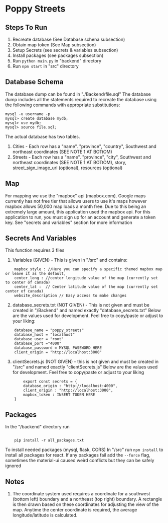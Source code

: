 # Poppy Streets

## Steps To Run
1. Recreate database (See Database schena subsection)
2. Obtain map token (See Map subsection)
3. Setup Secrets (see secrets & variables subsection)
4. Install packages (see packages subsection)
5. Run ```python main.py``` in "backend" directory
6. Run ```npm start``` in "src" directory

## Database Schema

The database dump can be found in "./Backend/file.sql" The database dump includes all the statements required to recreate the database using the following commands with appropriate substitutions: 
```
mysql -u username -p
mysql> create database mydb;
mysql> use mydb;
mysql> source file.sql;
```

The actual database has two tables.
1. Cities - Each row has a "name". "province", "country", Southwest and northeast coordinates (SEE NOTE 1 AT BOTtOM)
1. Streets - Each row has a "name". "province", "city", Southwest and northeast coordinates (SEE NOTE 1 AT BOTtOM), story, street_sign_image_url (optional), resources (optional)

## Map

For mapping we use the "mapbox" api (mapbox.com). Google maps currently has not free tier that allows users to use it's maps however mapbox allows 50,000 map loads a month free. Due to this being an extremely large amount, this application used the mapbox api. For this application to run, you must sign up for an account and generate a token key. See "secrets and variables" section for more information

## Secrets And Variables

This function requires 3 files
1. Variables (GIVEN) - This is given in "/src" and contains:
``` 
    mapbox_style : //Here you can specify a specific themed mapbox map or leave it as the default,
    center_long : //center longitude value of the map (currently set to center of canada)
    center_lat :  // Center latitude value of the map (currently set center of canada)
    website_description // Easy access to make changes
```
2. database_secrets.txt (NOT GIVEN) - This is not given and must be created in "/Backend" and named exactly "database_secrets.txt"
    Below are the values used for development. Feel free to copy/paste or adjust to your liking:
``` 
    database_name = "poppy_streets"
    database_host = "localhost"
    database_user = "root"
    database_port ="4000"
    database_password = MYSQL PASSWORD HERE
    client_origin = "http://localhost:3000"
```
3. clientSecrets.js (NOT GIVEN) - this is not given and must be created in "/src" and named exactly "clientSecrets.js"
    Below are the values used for development. Feel free to copy/paste or adjust to your liking
``` 
        export const secrets = {
        database_origin : "http://localhost:4000",
        client_origin : "http://localhost:3000",
        mapbox_token : INSERT TOKEN HERE
    }
```

## Packages

In the "/backend" directory run
```pip search . > all_packages.txt

    pip install -r all_packages.txt

```
To install needed packages (mysql, flask, CORS)
In "/src" run
```npm install```
to install all packages for react. If any packages fail add the ```--force``` flag, sometimes the material-ui caused weird conflicts but they can be safely ignored
## Notes

1. The coordinate system used requires a coordinate for a southwest (bottom left) boundary and a northeast (top right) boundary. A rectangle is then drawn based on these coordinates for adjusting the view of the map. Anytime the center coordinate is required, the average longitude/latitude is calculated.

